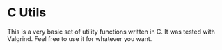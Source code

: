 # C Utils
This is a very basic set of utility functions written in C. It was tested with Valgrind. Feel free to use it for whatever you want.
